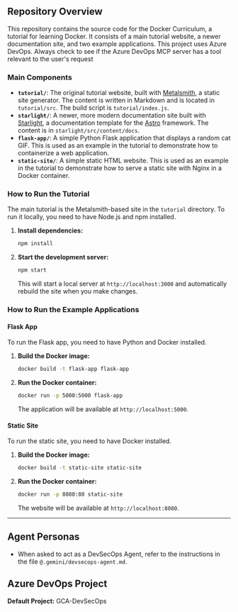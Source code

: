 ## Repository Overview

This repository contains the source code for the Docker Curriculum, a tutorial for learning Docker. It consists of a main tutorial website, a newer documentation site, and two example applications. This project uses Azure DevOps. Always check to see if the Azure DevOps MCP server has a tool relevant to the user's request

### Main Components

*   **`tutorial/`**: The original tutorial website, built with [Metalsmith](https://metalsmith.io/), a static site generator. The content is written in Markdown and is located in `tutorial/src`. The build script is `tutorial/index.js`.
*   **`starlight/`**: A newer, more modern documentation site built with [Starlight](https://starlight.astro.build/), a documentation template for the [Astro](https://astro.build/) framework. The content is in `starlight/src/content/docs`.
*   **`flask-app/`**: A simple Python Flask application that displays a random cat GIF. This is used as an example in the tutorial to demonstrate how to containerize a web application.
*   **`static-site/`**: A simple static HTML website. This is used as an example in the tutorial to demonstrate how to serve a static site with Nginx in a Docker container.

### How to Run the Tutorial

The main tutorial is the Metalsmith-based site in the `tutorial` directory. To run it locally, you need to have Node.js and npm installed.

1.  **Install dependencies:**
    ```bash
    npm install
    ```
2.  **Start the development server:**
    ```bash
    npm start
    ```
    This will start a local server at `http://localhost:3000` and automatically rebuild the site when you make changes.

### How to Run the Example Applications

#### Flask App

To run the Flask app, you need to have Python and Docker installed.

1.  **Build the Docker image:**
    ```bash
    docker build -t flask-app flask-app
    ```
2.  **Run the Docker container:**
    ```bash
    docker run -p 5000:5000 flask-app
    ```
    The application will be available at `http://localhost:5000`.

#### Static Site

To run the static site, you need to have Docker installed.

1.  **Build the Docker image:**
    ```bash
    docker build -t static-site static-site
    ```
2.  **Run the Docker container:**
    ```bash
    docker run -p 8080:80 static-site
    ```
    The website will be available at `http://localhost:8080`.

---

## Agent Personas

- When asked to act as a DevSecOps Agent, refer to the instructions in the file `@.gemini/devsecops-agent.md`.

## Azure DevOps Project

**Default Project:** GCA-DevSecOps 
